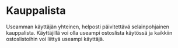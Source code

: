 ﻿# Kauppalista
Useamman käyttäjän yhteinen, helposti päivitettävä selainpohjainen kauppalista.
Käyttäjillä voi olla useampi ostoslista käytössä ja kaikkiin ostoslistoihin voi liittyä useampi käyttäjä.
